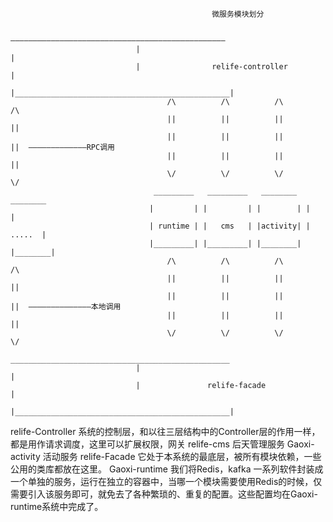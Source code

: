                                                  微服务模块划分
                  
                                 ————————————————————————————————————————————————
                                |                                                |
                                |                relife-controller               |
                                |________________________________________________|                          
                                       /\          /\          /\         /\
                                       ||          ||          ||         ||  
                                       ||          ||          ||         ||  —————————————RPC调用  
                                       ||          ||          ||         ||  
                                       \/          \/          \/         \/
                                    _________   _________   ________   ________
                                   |         | |         | |        | |        |
                                   | runtime | |   cms   | |activity| | .....  |
                                   |_________| |_________| |________| |________|
                                       /\          /\          /\         /\               
                                       ||          ||          ||         ||
                                       ||          ||          ||         ||  ——————————————本地调用
                                       ||          ||          ||         ||
                                       \/          \/          \/         \/
                                _________________________________________________
                                |                                                |
                                |               relife-facade                    |
                                |________________________________________________|



relife-Controller 系统的控制层，和以往三层结构中的Controller层的作用一样，都是用作请求调度，这里可以扩展权限，网关
relife-cms 后天管理服务
Gaoxi-activity 活动服务
relife-Facade 它处于本系统的最底层，被所有模块依赖，一些公用的类库都放在这里。
Gaoxi-runtime 我们将Redis，kafka 一系列软件封装成一个单独的服务，运行在独立的容器中，当哪一个模块需要使用Redis的时候，仅需要引入该服务即可，就免去了各种繁琐的、重复的配置。这些配置均在Gaoxi-runtime系统中完成了。
